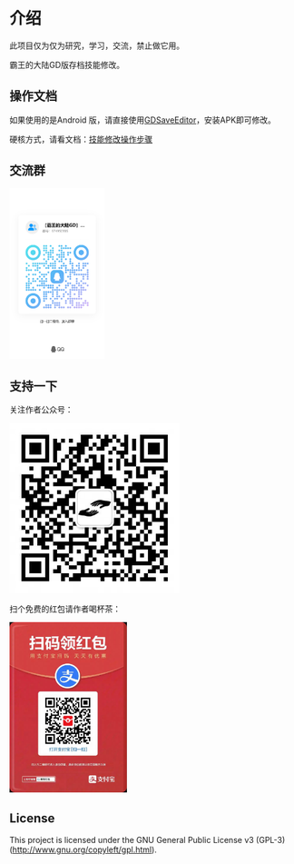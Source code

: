 # 介绍
此项目仅为仅为研究，学习，交流，禁止做它用。

霸王的大陆GD版存档技能修改。

## 操作文档
如果使用的是Android 版，请直接使用[GDSaveEditor](https://github.com/aprz512/sgz-gd-save-editor/releases)，安装APK即可修改。

硬核方式，请看文档：[技能修改操作步骤](/doc/技能修改操作步骤.md)

## 交流群
<img src="imgs/qrcode_1719229785519.jpg" height="300"/>

## 支持一下
关注作者公众号：

<img src="imgs/qrcode1719196656831.jpg" height="300"/>

扫个免费的红包请作者喝杯茶：

<img src="imgs/1719196730469.jpg" height="300"/>

## License
This project is licensed under the GNU General Public License v3 (GPL-3) (http://www.gnu.org/copyleft/gpl.html).
